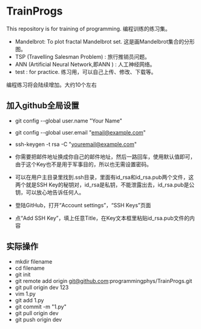 # TrainProgs
This repository is for training of programming.
编程训练的练习集。


* Mandelbrot: To plot fractal Mandelbrot set. 这是画Mandelbrot集合的分形图。
* TSP (Travelling Salesman Problem) : 旅行推销员问题。
* ANN (Artificial Neural Network,即ANN ) : 人工神经网络。
* test : for practice. 练习用，可以自己上传、修改、下载等。

编程练习将会陆续增加。大约10个左右




## 加入github全局设置
* git config --global user.name "Your Name"
* git config --global user.email "email@example.com"
* ssh-keygen -t rsa -C "youremail@example.com"
* 你需要把邮件地址换成你自己的邮件地址，然后一路回车，使用默认值即可，由于这个Key也不是用于军事目的，所以也无需设置密码。
* 可以在用户主目录里找到.ssh目录，里面有id_rsa和id_rsa.pub两个文件，这两个就是SSH Key的秘钥对，id_rsa是私钥，不能泄露出去，id_rsa.pub是公钥，可以放心地告诉任何人。

* 登陆GitHub，打开“Account settings”，“SSH Keys”页面
* 点“Add SSH Key”，填上任意Title，在Key文本框里粘贴id_rsa.pub文件的内容

## 实际操作
* mkdir filename
* cd filename
* git init 
* git remote add origin git@github.com:programmingphys/TrainProgs.git
* git pull origin dev
123
* vim 1.py 
* git add 1.py
* git commit -m "1.py"
* git pull origin dev
* git push origin dev

